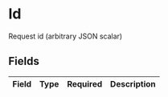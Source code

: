 # Id

Request id (arbitrary JSON scalar)


## Fields

| Field       | Type        | Required    | Description |
| ----------- | ----------- | ----------- | ----------- |